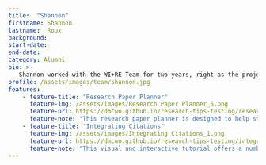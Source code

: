 ```yaml
---
title:  "Shannon"
firstname: Shannon
lastname:  Roux
background: 
start-date:    
end-date:
category: Alumni
bio: >- 
   Shannon worked with the WI+RE Team for two years, right as the project was getting started. Through WI+RE she was able to explore and build a variety of new skills like html coding on the WI+RE website, video editing on projects such as “Reading Strategies,” and simple animation like in “Expanding Perspectives.” Most of all Shannon took away a passion for the collaborative design process and for instructional design. Shannon is currently using and building this passion as a 3-4th grade special education teacher in Chicago. 
profile: /assets/images/team/shannon.jpg
features:
    - feature-title: "Research Paper Planner"
      feature-img: /assets/images/Research Paper Planner_5.png
      feature-url: https://dmcwo.github.io/research-tips-testing/research-planner/
      feature-note: "This research paper planner is designed to help students create and follow manageable deadlines for assignments, while also offering a means to track progress and persona health."
    - feature-title: "Integrating Citations"
      feature-img: /assets/images/Integrating Citations_1.png
      feature-url: https://dmcwo.github.io/research-tips-testing/integrating-citations/
      feature-note: "This visual and interactive tutorial offers a number of different ways for students to cite and integrate sources into their writing."
---
```

